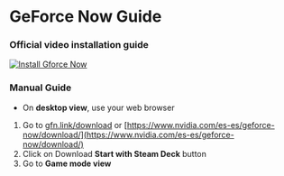 # GeForce Now Guide

### Official video installation guide
[![Install Gforce Now](https://img.youtube.com/vi/5hhscoRV9Ew/mqdefault.jpg)](https://www.youtube.com/watch?v=FEa2diI2qgA)

### Manual Guide

* On **desktop view**, use your web browser

1. Go to [gfn.link/download](https://gfn.link/download) or [https://www.nvidia.com/es-es/geforce-now/download/](https://www.nvidia.com/es-es/geforce-now/download/)
2. Click on Download **Start with Steam Deck** button
3. Go to **Game mode view**